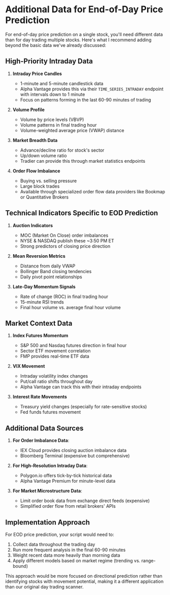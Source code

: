 # Additional Data for End-of-Day Price Prediction

For end-of-day price prediction on a single stock, you'll need different data than for day trading multiple stocks. Here's what I recommend adding beyond the basic data we've already discussed:

## High-Priority Intraday Data

1. **Intraday Price Candles**
   - 1-minute and 5-minute candlestick data
   - Alpha Vantage provides this via their `TIME_SERIES_INTRADAY` endpoint with intervals down to 1 minute
   - Focus on patterns forming in the last 60-90 minutes of trading

2. **Volume Profile**
   - Volume by price levels (VBVP)
   - Volume patterns in final trading hour
   - Volume-weighted average price (VWAP) distance

3. **Market Breadth Data**
   - Advance/decline ratio for stock's sector
   - Up/down volume ratio
   - Tradier can provide this through market statistics endpoints

4. **Order Flow Imbalance**
   - Buying vs. selling pressure
   - Large block trades
   - Available through specialized order flow data providers like Bookmap or Quantitative Brokers

## Technical Indicators Specific to EOD Prediction

1. **Auction Indicators**
   - MOC (Market On Close) order imbalances
   - NYSE & NASDAQ publish these ~3:50 PM ET
   - Strong predictors of closing price direction

2. **Mean Reversion Metrics**
   - Distance from daily VWAP
   - Bollinger Band closing tendencies
   - Daily pivot point relationships

3. **Late-Day Momentum Signals**
   - Rate of change (ROC) in final trading hour
   - 15-minute RSI trends
   - Final hour volume vs. average final hour volume

## Market Context Data

1. **Index Futures Momentum**
   - S&P 500 and Nasdaq futures direction in final hour
   - Sector ETF movement correlation
   - FMP provides real-time ETF data

2. **VIX Movement**
   - Intraday volatility index changes
   - Put/call ratio shifts throughout day
   - Alpha Vantage can track this with their intraday endpoints

3. **Interest Rate Movements**
   - Treasury yield changes (especially for rate-sensitive stocks)
   - Fed funds futures movement

## Additional Data Sources

1. **For Order Imbalance Data**:
   - IEX Cloud provides closing auction imbalance data
   - Bloomberg Terminal (expensive but comprehensive)

2. **For High-Resolution Intraday Data**:
   - Polygon.io offers tick-by-tick historical data
   - Alpha Vantage Premium for minute-level data

3. **For Market Microstructure Data**:
   - Limit order book data from exchange direct feeds (expensive)
   - Simplified order flow from retail brokers' APIs

## Implementation Approach

For EOD price prediction, your script would need to:

1. Collect data throughout the trading day
2. Run more frequent analysis in the final 60-90 minutes 
3. Weight recent data more heavily than morning data
4. Apply different models based on market regime (trending vs. range-bound)

This approach would be more focused on directional prediction rather than identifying stocks with movement potential, making it a different application than our original day trading scanner.